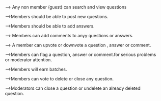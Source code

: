 --> Any non member (guest) can search and view questions

-->Members should be able to post new questions.

-->Members should be able to add answers.

--> Members can add comments to anyy questions or answers.

--> A member can upvote or downvote a question , answer or comment.

-->Members can flag a question, answer or comment.for serious problems or moderator attention.

-->Members will earn batches.

-->Members can vote  to delete or close any question.

-->Moderators can close a question or undelete an already deleted question.